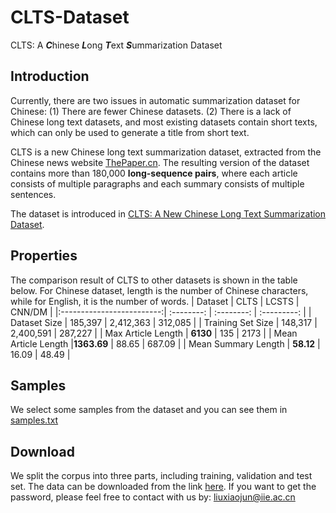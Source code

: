 # CLTS-Dataset
CLTS: A ***C***hinese ***L***ong ***T***ext ***S***ummarization Dataset

## Introduction
Currently, there are two issues in automatic summarization dataset for Chinese: (1) There are fewer Chinese datasets. (2) There is a lack of Chinese long text datasets, and most existing datasets contain short texts, which can only be used to generate a title from short text.

CLTS is a new Chinese long text summarization dataset, extracted from the Chinese news website [ThePaper.cn](https://www.thepaper.cn). The resulting version of the dataset contains more than 180,000 **long-sequence pairs**, where each article consists of multiple paragraphs and each summary consists of multiple sentences. 

The dataset is introduced in [CLTS: A New Chinese Long Text Summarization Dataset](https://link.springer.com/chapter/10.1007%2F978-3-030-60450-9_42).

## Properties
The comparison result of CLTS to other datasets is shown in the table below. For Chinese dataset, length is the number of Chinese characters, while for English, it is the number of words.
 |           Dataset         | CLTS       |    LCSTS   |  CNN/DM     |
 |:-------------------------:| :--------: | :--------: | :---------: |
 |      Dataset Size         | 185,397    | 2,412,363  |   312,085   |
 |    Training Set Size      | 148,317    | 2,400,591  |   287,227   |
 |    Max Article Length     | **6130**   |    135     |  2173       |
 |    Mean Article Length    |**1363.69** |   88.65    |   687.09    |
 |    Mean Summary Length    | **58.12**  |  16.09     |   48.49     |

## Samples
We select some samples from the dataset and you can see them in [samples.txt](https://github.com/lxj5957/CLTS-Dataset/blob/master/samples.txt)

## Download
We split the corpus into three parts, including training, validation and test set. The data can be downloaded from the link [here](https://pan.baidu.com/s/1skhl1HKUfRyFa7z3t8dH-g). If you want to get the password, please feel free to contact with us by: liuxiaojun@iie.ac.cn
